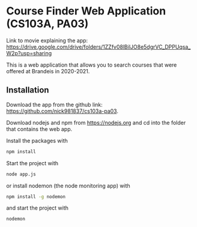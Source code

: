 # Course Finder Web Application (CS103A, PA03)

Link to movie explaining the app: https://drive.google.com/drive/folders/1ZZfv08lBilJO8e5dgrVC_DPPUqsa_W2p?usp=sharing

This is a web application that allows you to search courses that were offered at Brandeis in 2020-2021.

## Installation
Download the app from the github link: https://github.com/nick981837/cs103a-pa03.

Download nodejs and npm from https://nodejs.org and cd into the folder that contains the web app.

Install the packages with
``` bash
npm install
```
Start the project with
``` bash
node app.js
```
or install nodemon (the node monitoring app) with
``` bash
npm install -g nodemon
```
and start the project with
``` bash
nodemon
```

